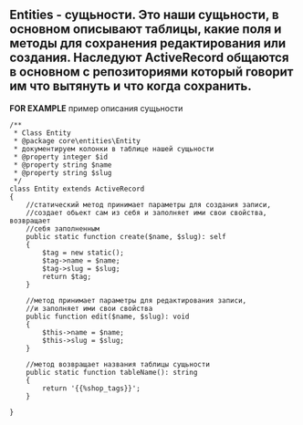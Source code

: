 Entities - сущьности. Это наши сущьности, в основном описывают таблицы,
какие поля и методы для сохранения редактирования или создания.
Наследуют ActiveRecord общаются в основном с репозиториями который
говорит им что вытянуть и что когда сохранить.
----------
**FOR EXAMPLE** пример описания сущьности
```
/**
 * Class Entity
 * @package core\entities\Entity
 * документируем колонки в таблице нашей сущьности
 * @property integer $id
 * @property string $name
 * @property string $slug
 */
class Entity extends ActiveRecord
{
    //статический метод принимает параметры для создания записи,
    //создает обьект сам из себя и заполняет ими свои свойства, возвращает
    //себя заполненным 
    public static function create($name, $slug): self
    {
        $tag = new static();
        $tag->name = $name;
        $tag->slug = $slug;
        return $tag;
    }

    //метод принимает параметры для редактирования записи,
    //и заполняет ими свои свойства
    public function edit($name, $slug): void
    {
        $this->name = $name;
        $this->slug = $slug;
    }

    //метод возвращает названия таблицы сущьности
    public static function tableName(): string
    {
        return '{{%shop_tags}}';
    }

}
```